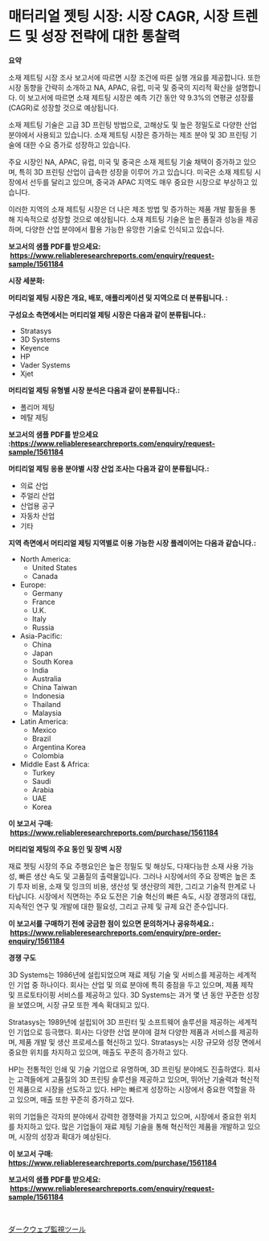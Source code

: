 <p><h1>매터리얼 젯팅 시장: 시장 CAGR, 시장 트렌드 및 성장 전략에 대한 통찰력</h1></p><p><strong>요약</strong></p>
<p><p>소재 제트팅 시장 조사 보고서에 따르면 시장 조건에 따른 실행 개요를 제공합니다. 또한 시장 동향을 간략히 소개하고 NA, APAC, 유럽, 미국 및 중국의 지리적 확산을 설명합니다. 이 보고서에 따르면 소재 제트팅 시장은 예측 기간 동안 약 9.3%의 연평균 성장률(CAGR)로 성장할 것으로 예상됩니다.</p><p>소재 제트팅 기술은 고급 3D 프린팅 방법으로, 고해상도 및 높은 정밀도로 다양한 산업 분야에서 사용되고 있습니다. 소재 제트팅 시장은 증가하는 제조 분야 및 3D 프린팅 기술에 대한 수요 증가로 성장하고 있습니다. </p><p>주요 시장인 NA, APAC, 유럽, 미국 및 중국은 소재 제트팅 기술 채택이 증가하고 있으며, 특히 3D 프린팅 산업이 급속한 성장을 이루어 가고 있습니다. 미국은 소재 제트팅 시장에서 선두를 달리고 있으며, 중국과 APAC 지역도 매우 중요한 시장으로 부상하고 있습니다. </p><p>이러한 지역의 소재 제트팅 시장은 더 나은 제조 방법 및 증가하는 제품 개발 활동을 통해 지속적으로 성장할 것으로 예상됩니다. 소재 제트팅 기술은 높은 품질과 성능을 제공하며, 다양한 산업 분야에서 활용 가능한 유망한 기술로 인식되고 있습니다.</p></p>
<p><strong>보고서의 샘플 PDF를 받으세요: &nbsp;<a href="https://www.reliableresearchreports.com/enquiry/request-sample/1561184">https://www.reliableresearchreports.com/enquiry/request-sample/1561184</a></strong></p>
<p><strong>시장 세분화:</strong></p>
<p><strong> 머티리얼 제팅 시장은 개요, 배포, 애플리케이션 및 지역으로 더 분류됩니다. :</strong></p>
<p><strong>구성요소 측면에서는 머티리얼 제팅 시장은 다음과 같이 분류됩니다.:</strong></p>
<p><ul><li>Stratasys</li><li>3D Systems</li><li>Keyence</li><li>HP</li><li>Vader Systems</li><li>Xjet</li></ul></p>
<p><strong> 머티리얼 제팅 유형별 시장 분석은 다음과 같이 분류됩니다.:</strong></p>
<p><ul><li>폴리머 제팅</li><li>메탈 제팅</li></ul></p>
<p><strong>보고서의 샘플 PDF를 받으세요 :<a href="https://www.reliableresearchreports.com/enquiry/request-sample/1561184">https://www.reliableresearchreports.com/enquiry/request-sample/1561184</a></strong></p>
<p><strong> 머티리얼 제팅 응용 분야별 시장 산업 조사는 다음과 같이 분류됩니다.:</strong></p>
<p><ul><li>의료 산업</li><li>주얼리 산업</li><li>산업용 공구</li><li>자동차 산업</li><li>기타</li></ul></p>
<p><strong>지역 측면에서 머티리얼 제팅 지역별로 이용 가능한 시장 플레이어는 다음과 같습니다.:</strong></p>
<p><ul>
    <li>
        North America:
        <ul>
            <li>United States</li>
            <li>Canada</li>
        </ul>
    </li>
    <li>
        Europe:
        <ul>
            <li>Germany</li>
            <li>France</li>
            <li>U.K.</li>
            <li>Italy</li>
            <li>Russia</li>
        </ul>
    </li>
    <li>
        Asia-Pacific:
        <ul>
            <li>China</li>
            <li>Japan</li>
            <li>South Korea</li>
            <li>India</li>
            <li>Australia</li>
            <li>China Taiwan</li>
            <li>Indonesia</li>
            <li>Thailand</li>
            <li>Malaysia</li>
        </ul>
    </li>
    <li>
        Latin America:
        <ul>
            <li>Mexico</li>
            <li>Brazil</li>
            <li>Argentina Korea</li>
            <li>Colombia</li>
        </ul>
    </li>
    <li>
        Middle East & Africa:
        <ul>
            <li>Turkey</li>
            <li>Saudi</li>
            <li>Arabia</li>
            <li>UAE</li>
            <li>Korea</li>
        </ul>
    </li>
    </ul></p>
<p><strong>이 보고서 구매: &nbsp;<a href="https://www.reliableresearchreports.com/purchase/1561184">https://www.reliableresearchreports.com/purchase/1561184</a></strong></p>
<p><strong>머티리얼 제팅의 주요 동인 및 장벽 시장</strong></p>
<p><p>재료 젯팅 시장의 주요 주행요인은 높은 정밀도 및 해상도, 다재다능한 소재 사용 가능성, 빠른 생산 속도 및 고품질의 출력물입니다. 그러나 시장에서의 주요 장벽은 높은 초기 투자 비용, 소재 및 잉크의 비용, 생산성 및 생산량의 제한, 그리고 기술적 한계로 나타납니다. 시장에서 직면하는 주요 도전은 기술 혁신의 빠른 속도, 시장 경쟁과의 대립, 지속적인 연구 및 개발에 대한 필요성, 그리고 규제 및 규제 요건 준수입니다.</p></p>
<p><strong>이 보고서를 구매하기 전에 궁금한 점이 있으면 문의하거나 공유하세요.: &nbsp;<a href="https://www.reliableresearchreports.com/enquiry/pre-order-enquiry/1561184">https://www.reliableresearchreports.com/enquiry/pre-order-enquiry/1561184</a></strong></p>
<p><strong>경쟁 구도</strong></p>
<p><p>3D Systems는 1986년에 설립되었으며 재료 제팅 기술 및 서비스를 제공하는 세계적인 기업 중 하나이다. 회사는 산업 및 의료 분야에 특히 중점을 두고 있으며, 제품 제작 및 프로토타이핑 서비스를 제공하고 있다. 3D Systems는 과거 몇 년 동안 꾸준한 성장을 보였으며, 시장 규모 또한 계속 확대되고 있다.</p><p>Stratasys는 1989년에 설립되어 3D 프린터 및 소프트웨어 솔루션을 제공하는 세계적인 기업으로 등극했다. 회사는 다양한 산업 분야에 걸쳐 다양한 제품과 서비스를 제공하며, 제품 개발 및 생산 프로세스를 혁신하고 있다. Stratasys는 시장 규모와 성장 면에서 중요한 위치를 차지하고 있으며, 매출도 꾸준히 증가하고 있다.</p><p>HP는 전통적인 인쇄 및 기술 기업으로 유명하며, 3D 프린팅 분야에도 진출하였다. 회사는 고객들에게 고품질의 3D 프린팅 솔루션을 제공하고 있으며, 뛰어난 기술력과 혁신적인 제품으로 시장을 선도하고 있다. HP는 빠르게 성장하는 시장에서 중요한 역할을 하고 있으며, 매출 또한 꾸준히 증가하고 있다.</p><p>위의 기업들은 각자의 분야에서 강력한 경쟁력을 가지고 있으며, 시장에서 중요한 위치를 차지하고 있다. 많은 기업들이 재료 제팅 기술을 통해 혁신적인 제품을 개발하고 있으며, 시장의 성장과 확대가 예상된다.</p></p>
<p><strong>이 보고서 구매: &nbsp; <a href="https://www.reliableresearchreports.com/purchase/1561184">https://www.reliableresearchreports.com/purchase/1561184</a></strong></p>
<p><strong>보고서의 샘플 PDF를 받으세요: &nbsp;<a href="https://www.reliableresearchreports.com/enquiry/request-sample/1561184">https://www.reliableresearchreports.com/enquiry/request-sample/1561184</a></strong><strong></strong></p>
<p>&nbsp;</p>
<p><p><a href="https://github.com/nemesis2824/Market-Research-Report-List-1/blob/main/87128066628.md">ダークウェブ監視ツール</a></p></p>